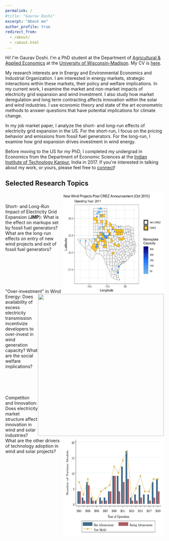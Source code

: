 ```yaml
---
permalink: /
#title: "Gaurav Doshi"
excerpt: "About me"
author_profile: true
redirect_from: 
  - /about/
  - /about.html
---
```


Hi! I'm Gaurav Doshi. I'm a PhD student at the Department of [Agricultural & Applied Economics](https://aae.wisc.edu/) at the [University of Wisconsin-Madison](https://www.wisc.edu/). My CV is [here](http://gdoshi2.github.io/files/CV.pdf).

My research interests are in Energy and Environmental Economics and Industrial Organization. I am interested in energy markets, strategic interactions within these markets, their policy and welfare implications. In my current work, I examine the market and non-market impacts of electricity grid expansion and wind investment. I also study how market deregulation and long term contracting affects innovation within the solar and wind industries. I use economic theory and state of the art econometric methods to answer questions that have potential implications for climate change.  

In my job market paper, I analyze the short- and long-run effects of electricity grid expansion in the US. For the short-run, I focus on the pricing behavior and emissions from fossil fuel generators. For the long-run, I examine how grid expansion drives investment in wind energy. 

Before moving to the US for my PhD, I completed my undergrad in Economics from the Department of Economic Sciences at the [Indian Institute of Technology Kanpur](https://www.iitk.ac.in/), India in 2017. If you're interested in talking about my work, or yours, please feel free to [connect](mailto:gdoshi2@wisc.edu)!

Selected Research Topics
----
<img align="right" width="320" height="320" src="images/new_projects.gif">  <br/> <br/>
Short- and Long-Run Impact of Electricity Grid Expansion (**JMP**): What is the effect on markups set by fossil fuel generators? What are the long-run effects on entry of new wind projects and exit of fossil fuel generators? <br/>
<br/><br/><br/><br/>

<img align="right" width="400" height="450" src="images/wind_curtailment.gif">  <br/> <br/>
"Over-investment" in Wind Energy: Does availability of excess electricity transmission incentivize developers to over-invest in wind generation capacity? What are the social welfare implications? 
<br/> <br/> <br/> <br/>

<img align="right" width="320" height="320" src="images/new_models_advancements.png">  <br/>
Competiton and Innovation: Does electricity market structure affect innovation in wind and solar industries? What are the other drivers of technology adoption in wind and solar projects? <br/> <br/>
